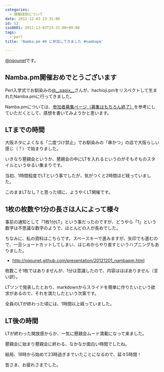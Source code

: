 ```yaml
---
categories:
  - 情報技術について
date: 2012-12-03 23:31:00
id: 53
iso8601: 2012-12-03T23:31:00+09:00
tags:
  - perl
title: 'Namba.pm #0 に参加してきました #nambapm'

---
```


<p><a href="https://twitter.com/nqounet">@nqounet</a>です。</p> <h2>Namba.pm開催おめでとうございます</h2> <p>Perl入学式でお馴染みの<a href="https://twitter.com/__papix__">@__papix__</a>さんが、hachioji.pmをリスペクトして生まれたNamba.pmに行ってきました。</p> <p>Namba.pmについては、<a href="http://atnd.org/events/33381">参加者募集ページ（募集はもちろん終了）</a>を参考にしていただくとして、感想を書いてみようかと思います。</p> <h2>LTまでの時間</h2> <p>大阪ネタによくなる「二度づけ禁止」でお馴染みの「串かつ」の店で大阪らしい感じ（？）で始まりました。</p> <p>いきなり懇親会というか、懇親会の中にLTを入れるというのがそもそものスタイルというゆるい集まりです。</p> <p>当初、1時間程度でLTという事でしたが、気がつくと2時間ほど経っていました。</p> <p>このままLTなし？と思った頃に、ようやくLT開催です。</p> <h2>1枚の枚数や1分の長さは人によって様々</h2> <p>事前の通知として「1枚1分LT」という事だったのですが、どうやら「1」という数字は不思議な数字のようで、ほとんどの人が長めでした。</p> <p>ちなみに、私の資料はこちらです。スペースキーで進みますが、矢印でも進むので、一旦ショートカットしてしまい、はじめからやり直すというハプニングもありました。</p> <ul><li><a href="http://nqounet.github.io/presentation/20121201_nambapm.html">http://nqounet.github.com/presentation/20121201_nambapm.html</a></li></ul><p>枚数こそ1枚ではありませんが、1分は意識したので、内容はほぼありません（言い訳）。</p> <p>LTソンで発表したとおり、markdownからスライドを簡単に作りたいという欲求があるので、それを満たしたという次第です。</p> <p>全員のLTが終わった頃には、1時間以上経っていました。</p> <h2>LT後の時間</h2> <p>LTが終わった開放感からか、一気に懇親会ムード満載になって来ました。</p> <p>懇親会に始まり懇親会に終わる、なかなか面白い時間でしたね。</p> <p>結局、18時から始めて23時過ぎまでいたことになるので、延々5時間！</p> <p>皆さま、お疲れさまでした。</p>    	